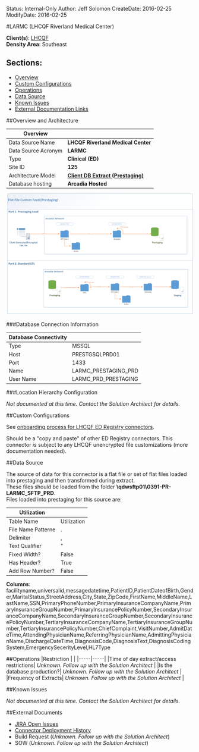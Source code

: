 Status: Internal-Only
Author: Jeff Solomon
CreateDate: 2016-02-25
ModifyDate: 2016-02-25


#LARMC (LHCQF Riverland Medical Center)

**Client(s)**: [LHCQF](../LHCQF.md)  
**Density Area**: Southeast   

## Sections:
* [Overview](#overview-and-architecture)
* [Custom Configurations](#custom-configurations)
* [Operations](#operations)
* [Data Source](#data-source)
* [Known Issues](#known-issues)
* [External Documentation Links](#external-documents)

##Overview and Architecture

| Overview ||
|-----|-----|
| Data Source Name| **LHCQF Riverland Medical Center** |
| Data Source Acronym| **LARMC** |
| Type | **Clinical (ED)** |
| Site ID | **125** |
| Architecture Model | [**Client DB Extract (Prestaging)**](../../Tech_Delivery/Standard-Implementations/Client-DB-Extract-Prestaging.md)|
| Database hosting | **Arcadia Hosted** |


<a href="../../../img/Connector-Client-DB-Extract-Prestaging.png">![](../../img/Connector-Client-DB-Extract-Prestaging.png)</a>

###Database Connection Information  

|Database Connectivity||
|-----|-----|
|Type|MSSQL|
|Host|PRESTGSQLPRD01|
|Port|1433|
|Name|LARMC_PRESTAGING_PRD|
|User Name|LARMC_PRD_PRESTAGING|  


###Location Hierarchy Configuration

*Not documented at this time. Contact the Solution Architect for details.*

##Custom Configurations

See [onboarding process for LHCQF ED Registry connectors](./LHCQF-ED-Registry-Onboarding.md).

Should be a "copy and paste" of other ED Registry connectors. This connector *is* subject to any LHCQF unencrypted file customizations (more documentation needed).

##Data Source

The source of data for this connector is a flat file or set of flat files loaded into prestaging and then transformed during extract.  
These files should be loaded from the folder **\\qdwsftp01\0391-PR-LARMC_SFTP_PRD**.  
Files loaded into prestaging for this source are:  


|Utilization||
|-----|-----|
| Table Name | Utilization|
| File Name Patterne | .|
| Delimiter | ,|
| Text Qualifier | "|
| Fixed Width? | False|
| Has Header? | True|
| Add Row Number? | False|  

**Columns**: facilityname,universalid,messagedatetime,PatientID,PatientDateofBirth,Gender,MaritalStatus,StreetAddress,City,State,ZipCode,FirstName,MiddleName,LastName,SSN,PrimaryPhoneNumber,PrimaryInsuranceCompanyName,PrimaryInsuranceGroupNumber,PrimaryInsurancePolicyNumber,SecondaryInsuranceCompanyName,SecondaryInsuranceGroupNumber,SecondaryInsurancePolicyNumber,TertiaryInsuranceCompanyName,TertiaryInsuranceGroupNumber,TertiaryInsurancePolicyNumber,ChiefComplaint,VisitNumber,AdmitDateTime,AttendingPhysicianName,ReferringPhysicianName,AdmittingPhysicianName,DischargeDateTime,DiagnosisCode,DiagnosisText,DiagnosisCodingSystem,EmergencySecerityLevel,HL7Type  

##Operations
|Restriction | |
|-----|-----|
|Time of day extract/access restrictions| *Unknown. Follow up with the Solution Architect* |
|Is the database production?| *Unknown. Follow up with the Solution Architect*  |
|Frequency of Extracts| *Unknown. Follow up with the Solution Architect*  |

##Known Issues

*Not documented at this time. Contact the Solution Architect for details.*

##External Documents
- [JIRA Open Issues](https://jira.arcadiasolutions.com/issues/?jql=(labels%20%3D%20LARMC%20or%20%22Data%20Source%20Acronym%22%20~%20LARMC)%20and%20status%20!%3D%20Closed)
- [Connector Deployment History](https://github.com/arcadia/qdw/wiki/connector-version)
- Build Request (*Unknown. Follow up with the Solution Architect*)
- SOW (*Unknown. Follow up with the Solution Architect*)